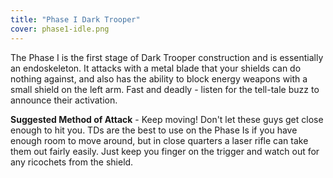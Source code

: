 ```yaml
---
title: "Phase I Dark Trooper"
cover: phase1-idle.png
---
```


The Phase I is the first stage of Dark Trooper construction and is essentially an endoskeleton. It attacks with a metal blade that your shields can do nothing against, and also has the ability to block energy weapons with a small shield on the left arm. Fast and deadly - listen for the tell-tale buzz to announce their activation.

**Suggested Method of Attack** - Keep moving! Don't let these guys get close enough to hit you. TDs are the best to use on the Phase Is if you have enough room to move around, but in close quarters a laser rifle can take them out fairly easily. Just keep you finger on the trigger and watch out for any ricochets from the shield.